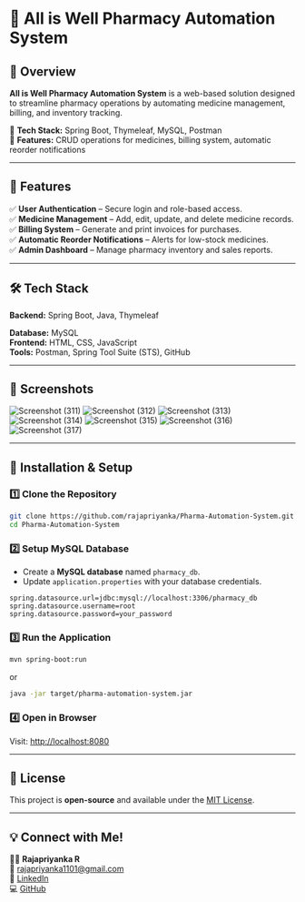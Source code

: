 # 💊 All is Well Pharmacy Automation System  

## 🚀 Overview  
**All is Well Pharmacy Automation System** is a web-based solution designed to streamline pharmacy operations by automating medicine management, billing, and inventory tracking.  

🔹 **Tech Stack:** Spring Boot, Thymeleaf, MySQL, Postman  
🔹 **Features:** CRUD operations for medicines, billing system, automatic reorder notifications  

---

## 🌟 Features  
✅ **User Authentication** – Secure login and role-based access.  
✅ **Medicine Management** – Add, edit, update, and delete medicine records.  
✅ **Billing System** – Generate and print invoices for purchases.  
✅ **Automatic Reorder Notifications** – Alerts for low-stock medicines.  
✅ **Admin Dashboard** – Manage pharmacy inventory and sales reports.  

---

## 🛠 Tech Stack  
**Backend:** Spring Boot, Java, Thymeleaf

**Database:** MySQL  
**Frontend:** HTML, CSS, JavaScript  
**Tools:** Postman, Spring Tool Suite (STS), GitHub  

---

## 📸 Screenshots  
![Screenshot (311)](https://github.com/user-attachments/assets/551a41f6-bccb-49f1-88c3-90b34150ee43)
![Screenshot (312)](https://github.com/user-attachments/assets/ab312fc4-8405-4dfd-8648-2056e85dced9)
![Screenshot (313)](https://github.com/user-attachments/assets/b7bcefb9-c4ba-4313-8d94-6e108506fab6)
![Screenshot (314)](https://github.com/user-attachments/assets/c85c0456-dbec-4fc4-9aed-6ed9e836b720)
![Screenshot (315)](https://github.com/user-attachments/assets/bc855614-bbfc-44a7-8334-f6364942d98c)
![Screenshot (316)](https://github.com/user-attachments/assets/838ca015-343f-474b-83ff-93fb2af72457)
![Screenshot (317)](https://github.com/user-attachments/assets/936509d8-f804-4ce8-9df3-9e62ea87ac4b)



---

## 🚀 Installation & Setup  
### 1️⃣ Clone the Repository  
```bash
git clone https://github.com/rajapriyanka/Pharma-Automation-System.git
cd Pharma-Automation-System
```

### 2️⃣ Setup MySQL Database  
- Create a **MySQL database** named `pharmacy_db`.  
- Update `application.properties` with your database credentials.  

```properties
spring.datasource.url=jdbc:mysql://localhost:3306/pharmacy_db
spring.datasource.username=root
spring.datasource.password=your_password
```

### 3️⃣ Run the Application  
```bash
mvn spring-boot:run
```
or  
```bash
java -jar target/pharma-automation-system.jar
```

### 4️⃣ Open in Browser  
Visit: [http://localhost:8080](http://localhost:8080)  

---

## 📜 License  
This project is **open-source** and available under the [MIT License](LICENSE).  

---

## 💡 Connect with Me!  
👩‍💻 **Rajapriyanka R**  
📧 [rajapriyanka1101@gmail.com](mailto:rajapriyanka1101@gmail.com)  
🔗 [LinkedIn](https://www.linkedin.com/in/rajapriyankar/)  
💻 [GitHub](https://github.com/rajapriyanka/)  
